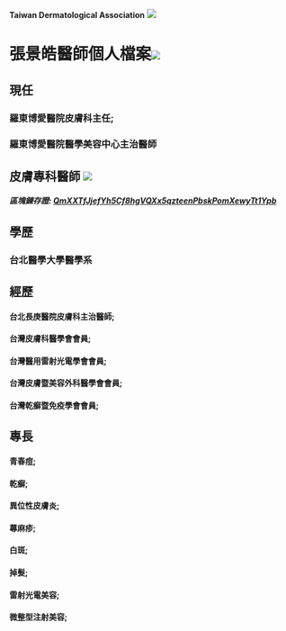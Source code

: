 **Taiwan Dermatological Association**
![](https://i.imgur.com/c4PrZud.png)
# 張景皓醫師個人檔案![](https://i.imgur.com/LwxVHcd.png)


## 現任

### 羅東博愛醫院皮膚科主任; 

### 羅東博愛醫院醫學美容中心主治醫師 



## 皮膚專科醫師 ![](https://i.imgur.com/JP4b3IN.png)

##### 區塊錬存證: [QmXXTfJjefYh5Cf8hgVQXx5qzteenPbskPomXewyTt1Ypb](https://explore.ipld.io/#/explore/QmXXTfJjefYh5Cf8hgVQXx5qzteenPbskPomXewyTt1Ypb)


## 學歷

### 台北醫學大學醫學系



## 經歷

#### 台北長庚醫院皮膚科主治醫師;

#### 台灣皮膚科醫學會會員;

#### 台灣醫用雷射光電學會會員;

#### 台灣皮膚暨美容外科醫學會會員;

#### 台灣乾癬暨免疫學會會員;



## 專長

#### 青春痘;

#### 乾癬;

#### 異位性皮膚炎;

#### 蕁麻疹;

#### 白斑;

#### 掉髮;

#### 雷射光電美容;

#### 微整型注射美容;




